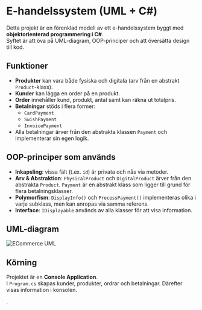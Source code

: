 ﻿# E-handelssystem (UML + C#)

Detta projekt är en förenklad modell av ett e-handelssystem byggt med **objektorienterad programmering i C#**.  
Syftet är att öva på UML-diagram, OOP-principer och att översätta design till kod.  

## Funktioner
- **Produkter** kan vara både fysiska och digitala (arv från en abstrakt `Product`-klass).  
- **Kunder** kan lägga en order på en produkt.  
- **Order** innehåller kund, produkt, antal samt kan räkna ut totalpris.  
- **Betalningar** stöds i flera former:
  - `CardPayment`  
  - `SwishPayment`  
  - `InvoicePayment`  
- Alla betalningar ärver från den abstrakta klassen `Payment` och implementerar sin egen logik.  

## OOP-principer som används
- **Inkapsling**: vissa fält (t.ex. `id`) är privata och nås via metoder.  
- **Arv & Abstraktion**: `PhysicalProduct` och `DigitalProduct` ärver från den abstrakta `Product`. `Payment` är en abstrakt klass som ligger till grund för flera betalningsklasser.  
- **Polymorfism**: `DisplayInfo()` och `ProcessPayment()` implementeras olika i varje subklass, men kan anropas via samma referens.  
- **Interface**: `IDisplayable` används av alla klasser för att visa information.  

## UML-diagram
![ECommerce UML](ECommerce_UML_Full.png)

## Körning
Projektet är en **Console Application**.  
I `Program.cs` skapas kunder, produkter, ordrar och betalningar. Därefter visas information i konsolen.  

.